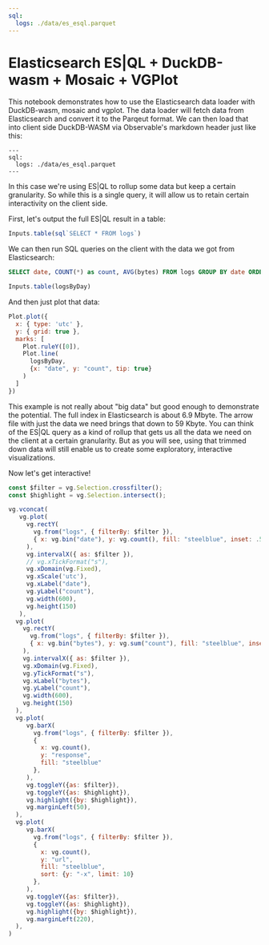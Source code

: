 ```yaml
---
sql:
  logs: ./data/es_esql.parquet
---
```


# Elasticsearch ES|QL + DuckDB-wasm + Mosaic + VGPlot

This notebook demonstrates how to use the Elasticsearch data loader with DuckDB-wasm, mosaic and vgplot. The data loader will fetch data from Elasticsearch and convert it to the Parqeut format. We can then load that into client side DuckDB-WASM via Observable's markdown header just like this:

```
---
sql:
  logs: ./data/es_esql.parquet
---
```

In this case we're using ES|QL to rollup some data but keep a certain granularity. So while this is a single query, it will allow us to retain certain interactivity on the client side.

First, let's output the full ES|QL result in a table:

```js echo
Inputs.table(sql`SELECT * FROM logs`)
```

We can then run SQL queries on the client with the data we got from Elasticsearch:

```sql id=logsByDay echo
SELECT date, COUNT(*) as count, AVG(bytes) FROM logs GROUP BY date ORDER BY date
```

```js echo
Inputs.table(logsByDay)
```

And then just plot that data:

```js echo
Plot.plot({
  x: { type: 'utc' },
  y: { grid: true },
  marks: [
    Plot.ruleY([0]),
    Plot.line(
      logsByDay,
      {x: "date", y: "count", tip: true}
    )
  ]
})
```

This example is not really about "big data" but good enough to demonstrate the potential. The full index in Elasticsearch is about 6.9 Mbyte. The arrow file with just the data we need brings that down to 59 Kbyte. You can think of the ES|QL query as a kind of rollup that gets us all the data we need on the client at a certain granularity. But as you will see, using that trimmed down data will still enable us to create some exploratory, interactive visualizations.


Now let's get interactive!

```js
const $filter = vg.Selection.crossfilter();
const $highlight = vg.Selection.intersect();
```

```js
vg.vconcat(
   vg.plot(
     vg.rectY(
       vg.from("logs", { filterBy: $filter }),
       { x: vg.bin("date"), y: vg.count(), fill: "steelblue", inset: .5 }
     ),
     vg.intervalX({ as: $filter }),
     // vg.xTickFormat("s"),
     vg.xDomain(vg.Fixed),
     vg.xScale('utc'),
     vg.xLabel("date"),
     vg.yLabel("count"),
     vg.width(600),
     vg.height(150)
   ),
  vg.plot(
    vg.rectY(
      vg.from("logs", { filterBy: $filter }),
      { x: vg.bin("bytes"), y: vg.sum("count"), fill: "steelblue", inset: 0.5 }
    ),
    vg.intervalX({ as: $filter }),
    vg.xDomain(vg.Fixed),
    vg.yTickFormat("s"),
    vg.xLabel("bytes"),
    vg.yLabel("count"),
    vg.width(600),
    vg.height(150)
  ),
  vg.plot(
     vg.barX(
       vg.from("logs", { filterBy: $filter }),
       {
         x: vg.count(),
         y: "response",
         fill: "steelblue"
       },
     ),
     vg.toggleY({as: $filter}),
     vg.toggleY({as: $highlight}),
     vg.highlight({by: $highlight}),
     vg.marginLeft(50),
  ),
  vg.plot(
     vg.barX(
       vg.from("logs", { filterBy: $filter }),
       {
         x: vg.count(),
         y: "url",
         fill: "steelblue",
         sort: {y: "-x", limit: 10}
       },
     ),
     vg.toggleY({as: $filter}),
     vg.toggleY({as: $highlight}),
     vg.highlight({by: $highlight}),
     vg.marginLeft(220),
  ),
)
```
